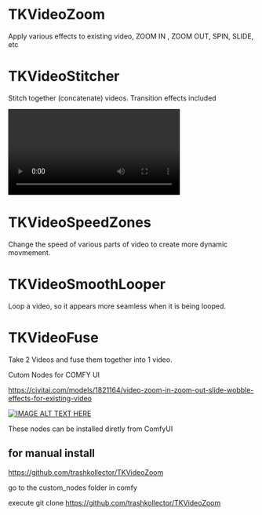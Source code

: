# TKVideoZoom   
Apply various effects to existing video, ZOOM IN , ZOOM OUT, SPIN, SLIDE, etc

# TKVideoStitcher   
Stitch together (concatenate) videos.   Transition effects included


<video src="https://github.com/trashkollector/TKVideoZoom/tree/main/assets/stitch__00004.mp4" controls width="350"></video>

# TKVideoSpeedZones  
Change the speed of various parts of video to create more dynamic movmement.

# TKVideoSmoothLooper
Loop a video, so it appears more seamless when it is being looped.

# TKVideoFuse
Take 2 Videos and fuse them together into 1 video.





Cutom Nodes for COMFY UI

https://civitai.com/models/1821164/video-zoom-in-zoom-out-slide-wobble-effects-for-existing-video



[![IMAGE ALT TEXT HERE](http://img.youtube.com/vi/6uyFjAo0Sk8/maxresdefault.jpg)](https://www.youtube.com/watch?v=6uyFjAo0Sk8)


These nodes can be installed diretly from ComfyUI

for manual install
---------------------
https://github.com/trashkollector/TKVideoZoom

go to the custom_nodes folder in comfy

execute 
git clone https://github.com/trashkollector/TKVideoZoom




